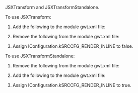 JSXTransform and JSXTransformStandalone.

To use JSXTransform:

1. Add the following to the module gwt.xml file:

   <generate-with class="io.reactjava.codegenerator.ReactCodeGenerator">
     <when-type-assignable class="io.reactjava.client.core.react.IReactCodeGenerator" />
   </generate-with>

2. Remove the following from the module gwt.xml file:

   <generate-with class="io.reactjava.codegenerator.ReactComponentCodeGenerator">
     <when-type-assignable class="io.reactjava.client.core.react.Component" />
   </generate-with>

3. Assign IConfiguration.kSRCCFG_RENDER_INLINE to false.


To use JSXTransformStandalone:

1. Remove the following from the module gwt.xml file:

   <generate-with class="io.reactjava.codegenerator.ReactCodeGenerator">
     <when-type-assignable class="io.reactjava.client.core.react.IReactCodeGenerator" />
   </generate-with>

2. Add the following to the module gwt.xml file:

   <generate-with class="io.reactjava.codegenerator.ReactComponentCodeGenerator">
     <when-type-assignable class="io.reactjava.client.core.react.Component" />
   </generate-with>

3. Assign IConfiguration.kSRCCFG_RENDER_INLINE to true.

